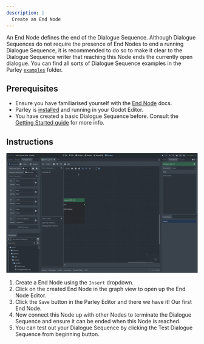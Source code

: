```yaml
---
description: |
  Create an End Node
---
```


An End Node defines the end of the Dialogue Sequence. Although Dialogue
Sequences do not require the presence of End Nodes to end a running Dialogue
Sequence, it is recommended to do so to make it clear to the Dialogue Sequence
writer that reaching this Node ends the currently open dialogue. You can find
all sorts of Dialogue Sequence examples in the Parley
[`examples`](https://github.com/bisterix-studio/parley/tree/main/examples)
folder.

## Prerequisites

- Ensure you have familiarised yourself with the
  [End Node](../nodes/end-node.md) docs.
- Parley is [installed](./installation.md) and running in your Godot Editor.
- You have created a basic Dialogue Sequence before. Consult the
  [Getting Started guide](./create-dialogue-sequence.md) for more info.

## Instructions

![Create an End Node](../../../www/static/docs/create-end-node/create-end-node.gif)

1. Create a End Node using the `Insert` dropdown.
2. Click on the created End Node in the graph view to open up the End Node
   Editor.
3. Click the `Save` button in the Parley Editor and there we have it! Our first
   End Node.
4. Now connect this Node up with other Nodes to terminate the Dialogue Sequence
   and ensure it can be ended when this Node is reached.
5. You can test out your Dialogue Sequence by clicking the Test Dialogue
   Sequence from beginning button.
